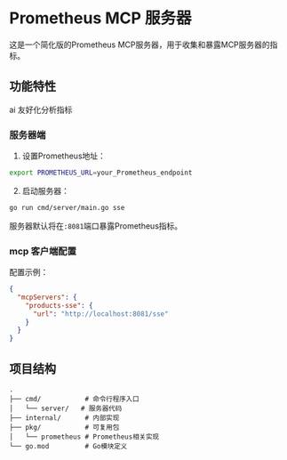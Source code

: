 # Prometheus MCP 服务器

这是一个简化版的Prometheus MCP服务器，用于收集和暴露MCP服务器的指标。

## 功能特性

ai 友好化分析指标

### 服务器端

1. 设置Prometheus地址：
```bash
export PROMETHEUS_URL=your_Prometheus_endpoint
```
2. 启动服务器：
```bash
go run cmd/server/main.go sse
```

服务器默认将在`:8081`端口暴露Prometheus指标。

### mcp 客户端配置

配置示例：
```json
{
  "mcpServers": {
    "products-sse": {
      "url": "http://localhost:8081/sse"
    }
  }
}
```
## 项目结构

```
.
├── cmd/           # 命令行程序入口
│   └── server/   # 服务器代码
├── internal/      # 内部实现
├── pkg/           # 可复用包
│   └── prometheus # Prometheus相关实现
└── go.mod         # Go模块定义
```